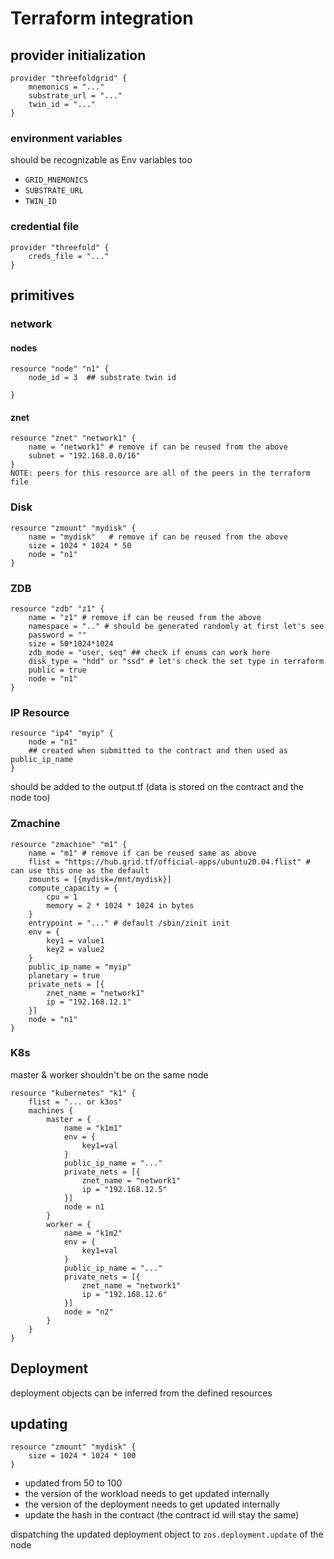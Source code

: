 # Terraform integration

## provider initialization


```
provider "threefoldgrid" {
    mnemonics = "..."
    substrate_url = "..."
    twin_id = "..."
}
```
### environment variables
should be recognizable as Env variables too
- `GRID_MNEMONICS`
- `SUBSTRATE_URL`
- `TWIN_ID`

### credential file

```
provider "threefold" {
    creds_file = "..."
}

```

## primitives

### network

#### nodes
```
resource "node" "n1" {
    node_id = 3  ## substrate twin id

}

```
#### znet

```
resource "znet" "network1" {
    name = "network1" # remove if can be reused from the above  
    subnet = "192.168.0.0/16" 
}
NOTE: peers for this resource are all of the peers in the terraform file
```
### Disk
```
resource "zmount" "mydisk" {
    name = "mydisk"   # remove if can be reused from the above 
    size = 1024 * 1024 * 50 
    node = "n1"
}
```

### ZDB

```
resource "zdb" "z1" {
    name = "z1" # remove if can be reused from the above  
    namespace = ".." # should be generated randomly at first let's see 
    password = ""
    size = 50*1024*1024
    zdb_mode = "user, seq" ## check if enums can work here
    disk_type = "hdd" or "ssd" # let's check the set type in terraform
    public = true 
    node = "n1"
}
```
### IP Resource

```
resource "ip4" "myip" {
    node = "n1"
    ## created when submitted to the contract and then used as public_ip_name
}
```

should be added to the output.tf (data is stored on the contract and the node too)
### Zmachine

```
resource "zmachine" "m1" {
    name = "m1" # remove if can be reused same as above
    flist = "https://hub.grid.tf/official-apps/ubuntu20.04.flist" # can use this one as the default
    zmounts = [{mydisk=/mnt/mydisk}]
    compute_capacity = {
        cpu = 1 
        memory = 2 * 1024 * 1024 in bytes
    }
    entrypoint = "..." # default /sbin/zinit init
    env = {
        key1 = value1
        key2 = value2
    }
    public_ip_name = "myip"
    planetary = true
    private_nets = [{
        znet_name = "network1"
        ip = "192.168.12.1"
    }]
    node = "n1"
} 
```

### K8s

master & worker shouldn't be on the same node 
```
resource "kubernetes" "k1" {
    flist = "... or k3os"  
    machines {
        master = {
            name = "k1m1"
            env = {
                key1=val
            }
            public_ip_name = "..."
            private_nets = [{
                znet_name = "network1"
                ip = "192.168.12.5"
            }]
            node = n1
        }
        worker = {
            name = "k1m2"
            env = {
                key1=val
            }
            public_ip_name = "..."
            private_nets = [{
                znet_name = "network1"
                ip = "192.168.12.6"
            }]
            node = "n2"
        }
    }
}
```

## Deployment

deployment objects can be inferred from the defined resources



## updating 

```
resource "zmount" "mydisk" {
    size = 1024 * 1024 * 100
}
```
- updated from 50 to 100
- the version of the workload needs to get updated internally
- the version of the deployment needs to get updated internally
- update the hash in the contract (the contract id will stay the same)
  
dispatching the updated deployment object to `zos.deployment.update` of the node 